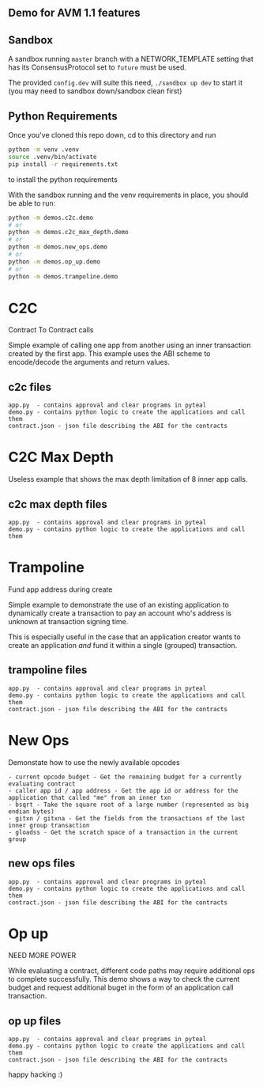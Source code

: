 Demo for AVM 1.1 features
-------------------------


## Sandbox 

A sandbox running `master` branch with a NETWORK_TEMPLATE setting that has its ConsensusProtocol set to `future` must be used.

The provided `config.dev` will suite this need, `./sandbox up dev` to start it (you may need to sandbox down/sandbox clean first)

## Python Requirements

Once you've cloned this repo down, cd to this directory and run

```sh
python -m venv .venv
source .venv/bin/activate
pip install -r requirements.txt
```

to install the python requirements

With the sandbox running and the venv requirements in place, you should be able to run:

```sh
python -m demos.c2c.demo
# or
python -m demos.c2c_max_depth.demo
# or
python -m demos.new_ops.demo
# or
python -m demos.op_up.demo
# or
python -m demos.trampoline.demo
```

# C2C 

Contract To Contract calls

Simple example of calling one app from another using an inner transaction created by the first app.  This example uses the ABI scheme to encode/decode the arguments and return values.

## c2c files

    app.py  - contains approval and clear programs in pyteal
    demo.py - contains python logic to create the applications and call them
    contract.json - json file describing the ABI for the contracts


# C2C Max Depth

Useless example that shows the max depth limitation of 8 inner app calls.


## c2c max depth files

    app.py  - contains approval and clear programs in pyteal
    demo.py - contains python logic to create the applications and call them


# Trampoline

Fund app address during create

Simple example to demonstrate the use of an existing application to dynamically create a transaction to pay an account who's address is unknown at transaction signing time. 

This is especially useful in the case that an application creator wants to create an application _and_ fund it within a single (grouped) transaction.

## trampoline files

    app.py  - contains approval and clear programs in pyteal
    demo.py - contains python logic to create the applications and call them
    contract.json - json file describing the ABI for the contracts

# New Ops

Demonstate how to use the newly available opcodes

    - current opcode budget - Get the remaining budget for a currently evaluating contract
    - caller app id / app address - Get the app id or address for the application that called "me" from an inner txn
    - bsqrt - Take the square root of a large number (represented as big endian bytes)
    - gitxn / gitxna - Get the fields from the transactions of the last inner group transaction
    - gloadss - Get the scratch space of a transaction in the current group

## new ops files

    app.py  - contains approval and clear programs in pyteal
    demo.py - contains python logic to create the applications and call them
    contract.json - json file describing the ABI for the contracts

# Op up

NEED MORE POWER

While evaluating a contract, different code paths may require additional ops to complete successfully. This demo shows a way to check the current budget and request additional buget in the form of an application call transaction.

## op up files

    app.py  - contains approval and clear programs in pyteal
    demo.py - contains python logic to create the applications and call them
    contract.json - json file describing the ABI for the contracts




happy hacking :)